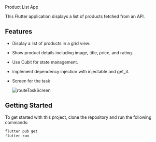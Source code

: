 Product List App

This Flutter application displays a list of products fetched from an API.

## Features
- Display a list of products in a grid view.
- Show product details including image, title, price, and rating.
- Use Cubit for state management.
- Implement dependency injection with injectable and get_it.
- Screen for the task




























  ![routeTaskScreen](https://github.com/user-attachments/assets/37dc92ee-fa7a-42ae-91c1-60368bda73d9)


## Getting Started
To get started with this project, clone the repository and run the following commands:

```bash
flutter pub get
flutter run
